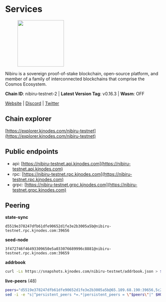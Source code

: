 # Services

<figure><img src="https://raw.githubusercontent.com/kj89/testnet_manuals/main/pingpub/logos/nibiru.png" width="150" alt=""><figcaption></figcaption></figure>

Nibiru is a sovereign proof-of-stake blockchain, open-source platform,  and member of a family of interconnected blockchains that comprise the Cosmos Ecosystem.

**Chain ID**: nibiru-testnet-2 | **Latest Version Tag**: v0.16.3 | **Wasm**: OFF

[Website](https://nibiru.fi) | [Discord](https://discord.gg/nibiru) | [Twitter](https://twitter.com/NibiruChain)




## Chain explorer
[https://explorer.kjnodes.com/nibiru-testnet](https://explorer.kjnodes.com/nibiru-testnet)

## Public endpoints

* api: [https://nibiru-testnet.api.kjnodes.com](https://nibiru-testnet.api.kjnodes.com)
* rpc: [https://nibiru-testnet.rpc.kjnodes.com](https://nibiru-testnet.rpc.kjnodes.com)
* grpc: [https://nibiru-testnet.grpc.kjnodes.com](https://nibiru-testnet.grpc.kjnodes.com)

## Peering

**state-sync**

```text
d5519e378247dfb61dfe90652d1fe3e2b3005a5b@nibiru-testnet.rpc.kjnodes.com:39656
```

**seed-node**

```text
3f472746f46493309650e5a033076689996c8881@nibiru-testnet.rpc.kjnodes.com:39659
```

**addrbook**
```bash
curl -Ls https://snapshots.kjnodes.com/nibiru-testnet/addrbook.json > $HOME/.nibid/config/addrbook.json
```

**live-peers** (48)
```bash
peers="d5519e378247dfb61dfe90652d1fe3e2b3005a5b@65.109.68.190:39656,5c2a752c9b1952dbed075c56c600c3a79b58c395@195.3.220.140:27046,e55d8746ad30e0d11ebe0aa3792c46713375edcc@135.181.2.104:26656,3939da5da8d8a31e6af2cb6d7bdcb222ff2487eb@65.109.14.69:39656,eb65c95ea745d1cb5f66e2fda5d5e1029f4dc43d@5.161.43.109:26656,5a868d18a5046b715ee726a45b680a68f92bafcb@149.102.136.149:27656,92845d4150aaf87fc1a6f4a53d8fe545ae44fc9d@86.48.16.205:39656,82dde0f3c283ca231849376696d08c39c3d458ce@173.82.203.187:26657,d40bd2a7a5d3dc525e66be78a2bdaf1ff0bc1957@95.214.55.25:29656,6df779cceccc7468ceb001ddbd2167471838ca61@149.102.158.241:26656,434408eac21cec429edc2deacfc90ca717593b21@109.123.242.87:26656,d212c993e5b503cf224592bf426d3fb808d84e98@5.161.48.209:26656,fbad9746b824485a2b7c88d72f83e6e4d1fa5eb2@43.156.89.178:26657,2c22d9b9f767522ddea193bd9f3c5b75f44a5558@173.82.207.117:26657,2f35fb311c84dae1ac0a6ec4928307769983fa1f@154.53.44.216:26657,0caedae543d21fe055dbabc195225b38a48951cd@173.249.0.229:26656,b2c162da315d2e57b1cf86b2f8a2769e3c30e479@43.154.185.150:26657,fc1ed6152c28a8da7c7cc50117a412291cf3894e@194.163.140.212:26656,da7182e3934b51c099d8901101a5821472aa9d3b@38.242.214.165:26656,9e4cbbf1ae74859df3a4f1a3579bb52b09ce26f0@167.86.76.166:26656,a575313137ddc0dae09fc79ad5558f2ca25867af@199.175.98.114:26656,c1d90ca59915ee94cd615304bfac8ddb9bdf2e76@43.156.25.107:26657,82ff5277d6385a2e9cab7048d8df5f6757d02a8f@43.154.33.200:26657,438701ce016699880f9073c6b99f71d17309d820@154.53.52.215:26657,296657e955e329212ff070af3c4d8c33f4270c09@85.208.51.114:26656,b2710376add9b74d960d6f35787112cf0fd76be8@38.242.218.161:26656,5eecfdf089428a5a8e52d05d18aae1ad8503d14c@65.108.141.109:19656,64d7ce7fda6c229bba3952c097a26f64740a4cd3@164.92.136.155:26656,f7338759a73b50539d31ef914b8f86d2cb28dc70@5.199.143.147:39656,cc70f159eae7a83c1d33e07208e9cff8eb69886c@34.142.220.216:13656,531c0ff46a2bb0de169e6086087c2ac04c3e27cf@185.15.244.160:26656,99b57896e917866956f9f078f67f95d6fd6a05e8@161.97.92.139:26656,6ca52b82dfa080d85cef04d053555f93efe08089@65.109.167.104:26656,d57abe16db784dca878f3352e00ab411369ad418@185.209.230.57:26656,e63604bb6323eaafb02a72cb825d770fd7f1998c@65.109.70.23:19856,0a7257f77c3c3176bbc69d548f183abe8c2aa4de@84.46.247.0:26656,7d1a4f1d4ffde010d644ad52730c7dfdb495f1af@165.232.124.49:26656,cf29df0bc1d8a1d9053d7dc6bd7b8ee69b3021cc@51.89.47.31:26656,85ea7dbcf6c0f35bdb42fb645ce579d9438ed76e@88.99.13.85:26656,6a098f2de3628f0107fbd50876e9c2c89f627d7f@94.103.91.28:39656,a73626491bde964dadf51920a4be234f19ef66eb@35.199.190.244:26656,be30f229c8bc8ec6d6ffdb49f11b7c823dc254f4@135.181.96.116:26656,8e8680d613a7e0e51d77a8c21304c94f98a9d908@185.135.137.253:26656,a17d289420c2c95ff3ad4d381dcda28c88112734@142.132.152.249:26656,f7cd5b0e6b65b8a93c7aa44db057db163f3642b5@77.232.38.148:26656,7bbe4afc59fbfff5e6c3189c8ef73a1c6ac3f067@80.82.215.23:26656,694ef36622642377aec8847df309d1dec708cb28@195.201.197.4:38656,8f00ba98b37036302db681a2572487d1b36d2d48@89.117.63.35:26656"
sed -i -e "s|^persistent_peers *=.*|persistent_peers = \"$peers\"|" $HOME/.nibid/config/config.toml
```
